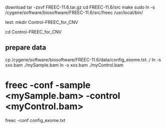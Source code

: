 download 
tar -zxvf FREEC-11.6.tar.gz
cd FREEC-11.6/src
make
sudo ln -s /cygene/software/biosoftware/FREEC-11.6/src/freec /usr/local/bin/

test:
mkdir Control-FREEC_for_CNV

cd Control-FREEC_for_CNV

## prepare data
cp /cygene/software/biosoftware/FREEC-11.6/data/config_exome.txt ./
ln -s xxx.bam ./mySample.bam
ln -s xxx.bam ./myControl.bam

####
# freec -conf <config file> -sample <mySample.bam> -control <myControl.bam>
freec -conf config_exome.txt
